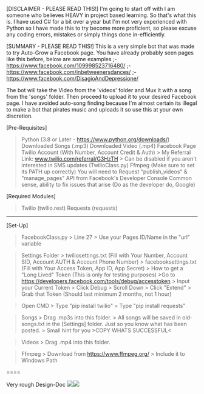 [DISCLAIMER - PLEASE READ THIS!]
I'm going to start off with I am someone who believes HEAVY in project based learning. So that's what this is. I have
used C# for a bit over a year but I'm not very experienced with Python so I have made this to try become more proficient,
so please excuse any coding errors, mistakes or simply things done in-efficiently.

[SUMMARY - PLEASE READ THIS!]
This is a very simple bot that was made to try Auto-Grow a Facebook page. You have already probably seen pages like
this before, below are some examples
;- https://www.facebook.com/109998523716480/
;- https://www.facebook.com/inbetweenersdances/
;- https://www.facebook.com/DisagioAndDepressione/

The bot will take the Video from the 'videos' folder and Mux it with a song from the 'songs' folder. Then proceed to
upload it to your desired Facebook page. I have avoided auto-song finding because I'm almost certain its illegal to make
a bot that pirates music and uploads it so use this at your own discretion.

[Pre-Requisites]
> Python (3.8 or Later - https://www.python.org/downloads/)
> Downloaded Songs (.mp3)
> Downloaded Video (.mp4)
> Facebook Page
> Twilio Account (With Number, Account Credit & Auth)
    > My Referral Link: www.twilio.com/referral/G3HzTH
    > Can be disabled if you aren't interested in SMS updates (TwilioClass.py)
> Ffmpeg (Make sure to set its PATH up correctly)
> You will need to Request "publish_videos" & "manage_pages" API from Facebook's Developer Console
> Common sense, ability to fix issues that arise (Do as the developer do, Google)

[Required Modules]
> Twilio (twilio.rest)
> Requests (requests)

-----

[Set-Up]
> FacebookClass.py
    > Line 27
        > Use your Pages ID/Name in the "url" variable

> Settings Folder
    > twiliosettings.txt (Fill with Your Number, Account SID, Account AUTH & Account Phone Number)
    > facebooksettings.txt (Fill with Your Access Token, App ID, App Secret)
        > How to get a "Long Lived" Token (This is only for testing purposes)
            >Go to https://developers.facebook.com/tools/debug/accesstoken > Input your Current Token > Click Debug > Scroll Down > Click "Extend" > Grab that Token (Should last minimum 2 months, not 1 hour)

> Open CMD
    > Type "pip install twilio"
    > Type "pip install requests"

> Songs
    > Drag .mp3s into this folder.
        > All songs will be saved in old-songs.txt in the [Settings] folder. Just so you know what has been posted.
    > Small hint for you >COPY WHATS SUCCESSFUL<

> Videos
    > Drag .mp4 into this folder.

> Ffmpeg
    > Download from https://www.ffmpeg.org/
        > Include it to Windows Path

====

Very rough Design-Doc
<img src="https://i.ibb.co/HB6fHSq/design.jpg"><img src="https://i.ibb.co/0VV3zfZ/design2.jpg">
